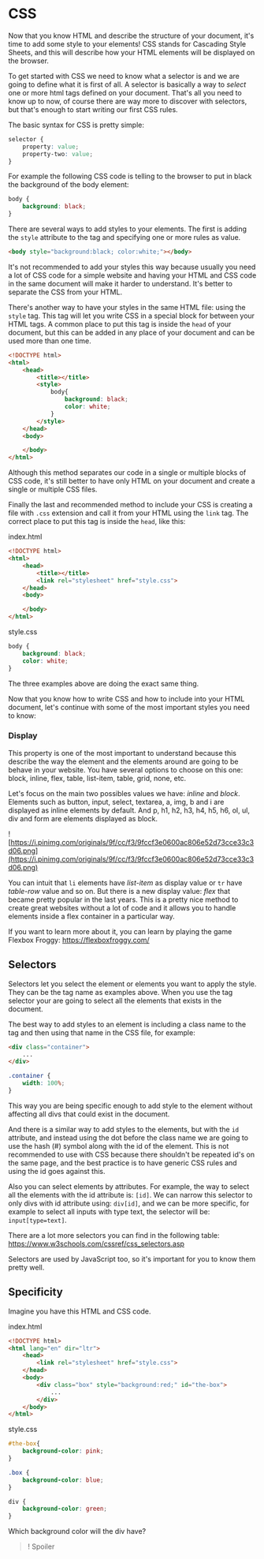 # CSS

Now that you know HTML and describe the structure of your document, it's time to add some style to your elements! CSS stands for Cascading Style Sheets, and this will describe how your HTML elements will be displayed on the browser.

To get started with CSS we need to know what a selector is and we are going to define what it is first of all. A selector is basically a way to *select* one or more html tags defined on your document. That's all you need to know up to now, of course there are way more to discover with selectors, but that's enough to start writing our first CSS rules.

The basic syntax for CSS is pretty simple:

```css
selector {
    property: value;
    property-two: value;
}
```

For example the following CSS code is telling to the browser to put in black the background of the body element:

```css
body {
    background: black;
}
```

There are several ways to add styles to your elements. The first is adding the `style` attribute to the tag and specifying one or more rules as value.

```html
<body style="background:black; color:white;"></body>
```

It's not recommended to add your styles this way because usually you need a lot of CSS code for a simple website and having your HTML and CSS code in the same document will make it harder to understand. It's better to separate the CSS from your HTML.

There's another way to have your styles in the same HTML file: using the `style` tag. This tag will let you write CSS in a special block for between your HTML tags. A common place to put this tag is inside the `head` of your document, but this can be added in any place of your document and can be used more than one time.

```html
<!DOCTYPE html>
<html>
    <head>
        <title></title>
        <style>
            body{
                background: black;
                color: white;
            }
        </style>
    </head>
    <body>

    </body>
</html>
```

Although this method separates our code in a single or multiple blocks of CSS code, it's still better to have only HTML on your document and create a single or multiple CSS files.

Finally the last and recommended method to include your CSS is creating a file with `.css` extension and call it from your HTML using the `link` tag. The correct place to put this tag is inside the `head`, like this:

index.html

```html
<!DOCTYPE html>
<html>
    <head>
        <title></title>
        <link rel="stylesheet" href="style.css">
    </head>
    <body>

    </body>
</html>
```

style.css

```css
body {
    background: black;
    color: white;
}
```

The three examples above are doing the exact same thing.

Now that you know how to write CSS and how to include into your HTML document, let's continue with some of the most important styles you need to know:

### Display

This property is one of the most important to understand because this describe the way the element and the elements around are going to be behave in your website. You have several options to choose on this one: block, inline, flex, table, list-item, table, grid, none, etc.

Let's focus on the main two possibles values we have: *inline* and *block*. Elements such as button, input, select, textarea, a, img, b and i are displayed as inline elements by default. And p, h1, h2, h3, h4, h5, h6, ol, ul, div and form are elements displayed as block.

![https://i.pinimg.com/originals/9f/cc/f3/9fccf3e0600ac806e52d73cce33c3d06.png](https://i.pinimg.com/originals/9f/cc/f3/9fccf3e0600ac806e52d73cce33c3d06.png)

You can intuit that `li` elements have *list-item* as display value or `tr` have *table-row* value and so on. But there is a new display value: *flex* that became pretty popular in the last years. This is a pretty nice method to create great websites without a lot of code and it allows you to handle elements inside a flex container in a particular way.

If you want to learn more about it, you can learn by playing the game Flexbox Froggy: https://flexboxfroggy.com/

## Selectors

Selectors let you select the element or elements you want to apply the style. They can be the tag name as examples above. When you use the tag selector your are going to select all the elements that exists in the document.

The best way to add styles to an element is including a class name to the tag and then using that name in the CSS file, for example:

```html
<div class="container">
    ...
</div>
```

```css
.container {
    width: 100%;
}
```

This way you are being specific enough to add style to the element without affecting all divs that could exist in the document.

And there is a similar way to add styles to the elements, but with the `id` attribute, and instead using the dot before the class name we are going to use the hash (#) symbol along with the id of the element. This is not recommended to use with CSS because there shouldn't be repeated id's on the same page, and the best practice is to have generic CSS rules and using the id goes against this.

Also you can select elements by attributes. For example, the way to select all the elements with the id attribute is: `[id]`. We can narrow this selector to only divs with id attribute using: `div[id]`, and we can be more specific, for example to select all inputs with type text, the selector will be: `input[type=text]`.

There are a lot more selectors you can find in the following table: https://www.w3schools.com/cssref/css_selectors.asp

Selectors are used by JavaScript too, so it's important for you to know them pretty well.

## Specificity

Imagine you have this HTML and CSS code.

index.html
```html
<!DOCTYPE html>
<html lang="en" dir="ltr">
    <head>
        <link rel="stylesheet" href="style.css">
    </head>
    <body>
        <div class="box" style="background:red;" id="the-box">
            ...
        </div>
    </body>
</html>
```

style.css
```css
#the-box{
    background-color: pink;
}

.box {
    background-color: blue;
}

div {
    background-color: green;
}
```

Which background color will the div have?

>! Spoiler
